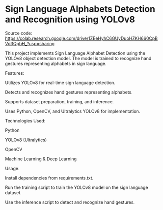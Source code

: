 # Sign Language Alphabets Detection and Recognition using YOLOv8
Source code: https://colab.research.google.com/drive/1ZEeHyhC6GUyDuoHZKH660CpBVd3QpbH_?usp=sharing

This project implements Sign Language Alphabet Detection using the YOLOv8 object detection model. The model is trained to recognize hand gestures representing alphabets in sign language.

Features:

Utilizes YOLOv8 for real-time sign language detection.

Detects and recognizes hand gestures representing alphabets.

Supports dataset preparation, training, and inference.

Uses Python, OpenCV, and Ultralytics YOLOv8 for implementation.


Technologies Used:

Python

YOLOv8 (Ultralytics)

OpenCV

Machine Learning & Deep Learning


Usage:

Install dependencies from requirements.txt.

Run the training script to train the YOLOv8 model on the sign language dataset.

Use the inference script to detect and recognize hand gestures.
